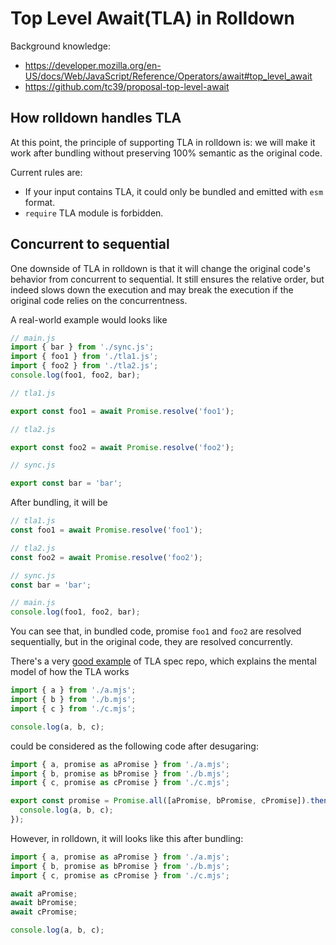 # Top Level Await(TLA) in Rolldown

Background knowledge:

- https://developer.mozilla.org/en-US/docs/Web/JavaScript/Reference/Operators/await#top_level_await
- https://github.com/tc39/proposal-top-level-await

## How rolldown handles TLA

At this point, the principle of supporting TLA in rolldown is: we will make it work after bundling without preserving 100% semantic as the original code.

Current rules are:

- If your input contains TLA, it could only be bundled and emitted with `esm` format.
- `require` TLA module is forbidden.

## Concurrent to sequential

One downside of TLA in rolldown is that it will change the original code's behavior from concurrent to sequential. It still ensures the relative order, but indeed slows down the execution and may break the execution if the original code relies on the concurrentness.

A real-world example would looks like

```js
// main.js
import { bar } from './sync.js';
import { foo1 } from './tla1.js';
import { foo2 } from './tla2.js';
console.log(foo1, foo2, bar);

// tla1.js

export const foo1 = await Promise.resolve('foo1');

// tla2.js

export const foo2 = await Promise.resolve('foo2');

// sync.js

export const bar = 'bar';
```

After bundling, it will be

```js
// tla1.js
const foo1 = await Promise.resolve('foo1');

// tla2.js
const foo2 = await Promise.resolve('foo2');

// sync.js
const bar = 'bar';

// main.js
console.log(foo1, foo2, bar);
```

You can see that, in bundled code, promise `foo1` and `foo2` are resolved sequentially, but in the original code, they are resolved concurrently.

There's a very [good example](https://github.com/tc39/proposal-top-level-await?tab=readme-ov-file#semantics-as-desugaring) of TLA spec repo, which explains the mental model of how the TLA works

```js
import { a } from './a.mjs';
import { b } from './b.mjs';
import { c } from './c.mjs';

console.log(a, b, c);
```

could be considered as the following code after desugaring:

```js
import { a, promise as aPromise } from './a.mjs';
import { b, promise as bPromise } from './b.mjs';
import { c, promise as cPromise } from './c.mjs';

export const promise = Promise.all([aPromise, bPromise, cPromise]).then(() => {
  console.log(a, b, c);
});
```

However, in rolldown, it will looks like this after bundling:

```js
import { a, promise as aPromise } from './a.mjs';
import { b, promise as bPromise } from './b.mjs';
import { c, promise as cPromise } from './c.mjs';

await aPromise;
await bPromise;
await cPromise;

console.log(a, b, c);
```
